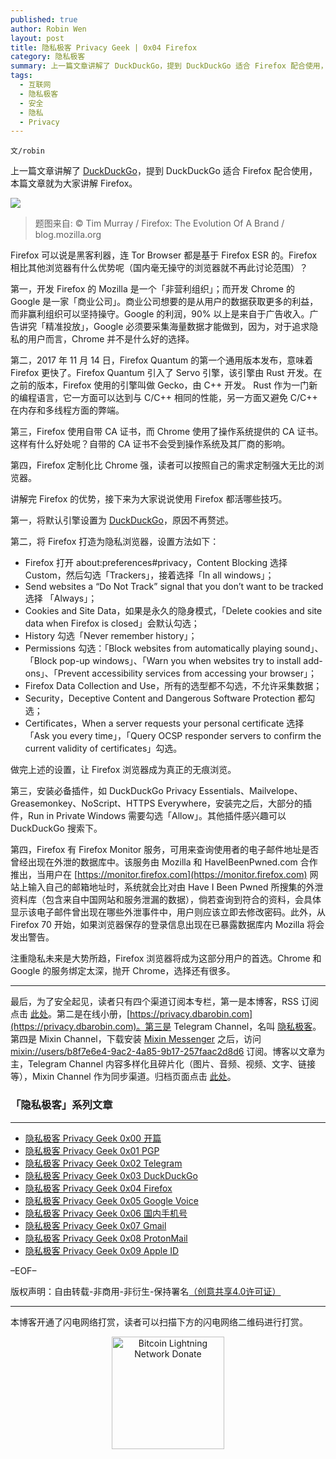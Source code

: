 ```yaml
---
published: true
author: Robin Wen
layout: post
title: 隐私极客 Privacy Geek | 0x04 Firefox
category: 隐私极客
summary: 上一篇文章讲解了 DuckDuckGo，提到 DuckDuckGo 适合 Firefox 配合使用，本篇文章就为大家讲解 Firefox。Firefox 可以说是黑客利器，连 Tor Browser 都是基于 Firefox ESR 的。Firefox 相比其他浏览器有什么优势呢（国内毫无操守的浏览器就不再此讨论范围）？注重隐私未来是大势所趋，Firefox 浏览器将成为这部分用户的首选。Chrome 和 Google 的服务绑定太深，抛开 Chrome，选择还有很多。
tags:
  - 互联网
  - 隐私极客
  - 安全
  - 隐私
  - Privacy
---
```


`文/robin`

上一篇文章讲解了 [DuckDuckGo](https://dbarobin.com/2019/06/07/privacy-geek-duckduckgo)，提到 DuckDuckGo 适合 Firefox 配合使用，本篇文章就为大家讲解 Firefox。

![](https://cdn.dbarobin.com/kkqHnTR.jpg)

> 题图来自: © Tim Murray / Firefox: The Evolution Of A Brand / blog.mozilla.org

Firefox 可以说是黑客利器，连 Tor Browser 都是基于 Firefox ESR 的。Firefox 相比其他浏览器有什么优势呢（国内毫无操守的浏览器就不再此讨论范围）？

第一，开发 Firefox 的 Mozilla 是一个「非营利组织」；而开发 Chrome 的 Google 是一家「商业公司」。商业公司想要的是从用户的数据获取更多的利益，而非赢利组织可以坚持操守。Google 的利润，90% 以上是来自于广告收入。广告讲究「精准投放」，Google 必须要采集海量数据才能做到，因为，对于追求隐私的用户而言，Chrome 并不是什么好的选择。

第二，2017 年 11 月 14 日，Firefox Quantum 的第一个通用版本发布，意味着 Firefox 更快了。Firefox Quantum 引入了 Servo 引擎，该引擎由 Rust 开发。在之前的版本，Firefox 使用的引擎叫做 Gecko，由 C++ 开发。 Rust 作为一门新的编程语言，它一方面可以达到与 C/C++ 相同的性能，另一方面又避免 C/C++ 在内存和多线程方面的弊端。

第三，Firefox 使用自带 CA 证书，而 Chrome 使用了操作系统提供的 CA 证书。这样有什么好处呢？自带的 CA 证书不会受到操作系统及其厂商的影响。

第四，Firefox 定制化比 Chrome 强，读者可以按照自己的需求定制强大无比的浏览器。

讲解完 Firefox 的优势，接下来为大家说说使用 Firefox 都活哪些技巧。

第一，将默认引擎设置为 [DuckDuckGo](https://duckduckgo.com)，原因不再赘述。

第二，将 Firefox 打造为隐私浏览器，设置方法如下：

* Firefox 打开 about:preferences#privacy，Content Blocking 选择 Custom，然后勾选「Trackers」，接着选择「In all windows」；
* Send websites a “Do Not Track” signal that you don’t want to be tracked 选择 「Always」；
* Cookies and Site Data，如果是永久的隐身模式，「Delete cookies and site data when Firefox is closed」会默认勾选；
* History 勾选「Never remember history」；
* Permissions 勾选：「Block websites from automatically playing sound」、「Block pop-up windows」、「Warn you when websites try to install add-ons」、「Prevent accessibility services from accessing your browser」；
* Firefox Data Collection and Use，所有的选型都不勾选，不允许采集数据；
* Security，Deceptive Content and Dangerous Software Protection 都勾选；
* Certificates，When a server requests your personal certificate 选择「Ask you every time」，「Query OCSP responder servers to confirm the current validity of certificates」勾选。

做完上述的设置，让 Firefox 浏览器成为真正的无痕浏览。

第三，安装必备插件，如 DuckDuckGo Privacy Essentials、Mailvelope、Greasemonkey、NoScript、HTTPS Everywhere，安装完之后，大部分的插件，Run in Private Windows 需要勾选「Allow」。其他插件感兴趣可以 DuckDuckGo 搜索下。

第四，Firefox 有 Firefox Monitor 服务，可用来查询使用者的电子邮件地址是否曾经出现在外泄的数据库中。该服务由 Mozilla 和 HaveIBeenPwned.com 合作推出，当用户在 [https://monitor.firefox.com](https://monitor.firefox.com) 网站上输入自己的邮箱地址时，系统就会比对由 Have I Been Pwned 所搜集的外泄资料库（包含来自中国网站和服务泄漏的数据），倘若查询到符合的资料，会具体显示该电子邮件曾出现在哪些外泄事件中，用户则应该立即去修改密码。此外，从 Firefox 70 开始，如果浏览器保存的登录信息出现在已暴露数据库内 Mozilla 将会发出警告。

注重隐私未来是大势所趋，Firefox 浏览器将成为这部分用户的首选。Chrome 和 Google 的服务绑定太深，抛开 Chrome，选择还有很多。

***

最后，为了安全起见，读者只有四个渠道订阅本专栏，第一是本博客，RSS 订阅点击 [此处](https://dbarobin.com/feed.xml)。第二是在线小册，[https://privacy.dbarobin.com](https://privacy.dbarobin.com)。第三是 Telegram Channel，名叫 [隐私极客](https://t.me/privacygeek)。第四是 Mixin Channel，下载安装 [Mixin Messenger](https://mixin.one/messenger) 之后，访问 [mixin://users/b8f7e6e4-9ac2-4a85-9b17-257faac2d8d6](mixin://users/b8f7e6e4-9ac2-4a85-9b17-257faac2d8d6) 订阅。博客以文章为主，Telegram Channel 内容多样化且碎片化（图片、音频、视频、文字、链接等），Mixin Channel 作为同步渠道。归档页面点击 [此处](https://dbarobin.com/privacy/)。

### 「隐私极客」系列文章
***

* [隐私极客 Privacy Geek 0x00 开篇](https://dbarobin.com/2019/04/14/privacy-geek-prologue/)
* [隐私极客 Privacy Geek 0x01 PGP](https://dbarobin.com/2019/05/02/privacy-geek-pgp/)
* [隐私极客 Privacy Geek 0x02 Telegram](https://dbarobin.com/2019/05/14/privacy-geek-telegram/)
* [隐私极客 Privacy Geek 0x03 DuckDuckGo](https://dbarobin.com/2019/06/07/privacy-geek-duckduckgo/)
* [隐私极客 Privacy Geek 0x04 Firefox](https://dbarobin.com/2019/07/21/privacy-geek-firefox/)
* [隐私极客 Privacy Geek 0x05 Google Voice](https://dbarobin.com/2019/08/10/privacy-geek-google-voice/)
* [隐私极客 Privacy Geek 0x06 国内手机号](https://dbarobin.com/2019/08/18/privacy-geek-mobile/)
* [隐私极客 Privacy Geek 0x07 Gmail](https://dbarobin.com/2019/10/01/privacy-geek-gmail/)
* [隐私极客 Privacy Geek 0x08 ProtonMail](https://dbarobin.com/2019/10/13/privacy-geek-protonmail/)
* [隐私极客 Privacy Geek 0x09 Apple ID](https://dbarobin.com/2019/10/20/privacy-geek-appleid/)

–EOF–

版权声明：自由转载-非商用-非衍生-保持署名<a href="http://creativecommons.org/licenses/by-nc-nd/4.0/deed.zh" target="_blank">（创意共享4.0许可证）</a>

***

本博客开通了闪电网络打赏，读者可以扫描下方的闪电网络二维码进行打赏。

<center><img title="Bitcoin Lightning Network Donate" width="180" height="180" src="https://lnd.hoo.com/api/generate?openid=TruSwjrK2q57V484Tf0u&isimg=1" alt="Bitcoin Lightning Network Donate"/></center>